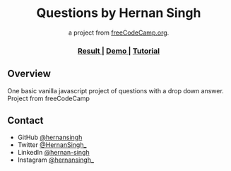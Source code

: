 <h1 align="center">Questions by Hernan Singh</h1>

<div align="center">
   a project from <a href="http://freecodecamp.org" target="_blank">freeCodeCamp.org</a>.
</div>

<div align="center">
  <h3>
    <a href="https://hernansingh.github.io/questions-faq/">
      Result
    </a>
    <span> | </span>
    <a href="https://vanilla-js-basic-project-7-questions.netlify.app/">
      Demo
    </a>
    <span> | </span>
    <a href="https://www.youtube.com/watch?v=3PHXvlpOkf4&t=6506s">
      Tutorial
    </a>
  </h3>
</div>

## Overview

One basic vanilla javascript project of questions with a drop down answer. Project from freeCodeCamp

## Contact

- GitHub [@hernansingh](https://github.com/hernansingh)
- Twitter [@HernanSingh_](https://twitter.com/HernanSingh_)
- LinkedIn [@hernan-singh](https://www.linkedin.com/in/hernan-singh)
- Instagram [@hernansingh_](https://www.instagram.com/hernansingh_)
